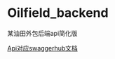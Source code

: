 # Oilfield_backend

某油田外包后端api简化版

[Api对应swaggerhub文档](https://app.swaggerhub.com/apis-docs/keylxiao/Oilfield_backend/1.0.0)
